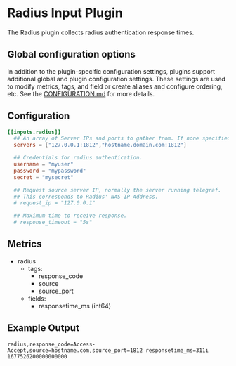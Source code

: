 # Radius Input Plugin

The Radius plugin collects radius authentication response times.

## Global configuration options <!-- @/docs/includes/plugin_config.md -->

In addition to the plugin-specific configuration settings, plugins support
additional global and plugin configuration settings. These settings are used to
modify metrics, tags, and field or create aliases and configure ordering, etc.
See the [CONFIGURATION.md][CONFIGURATION.md] for more details.

[CONFIGURATION.md]: ../../../docs/CONFIGURATION.md#plugins

## Configuration

```toml @sample.conf
[[inputs.radius]]
  ## An array of Server IPs and ports to gather from. If none specified, defaults to localhost.
  servers = ["127.0.0.1:1812","hostname.domain.com:1812"]

  ## Credentials for radius authentication.
  username = "myuser"
  password = "mypassword"
  secret = "mysecret"

  ## Request source server IP, normally the server running telegraf.
  ## This corresponds to Radius' NAS-IP-Address.
  # request_ip = "127.0.0.1"

  ## Maximum time to receive response.
  # response_timeout = "5s"
```

## Metrics

- radius
  - tags:
    - response_code
    - source
    - source_port
  - fields:
    - responsetime_ms (int64)

## Example Output

```text
radius,response_code=Access-Accept,source=hostname.com,source_port=1812 responsetime_ms=311i 1677526200000000000
```
